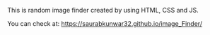  This is random image finder created by using HTML, CSS and JS.

 You can check at: https://saurabkunwar32.github.io/image_Finder/

